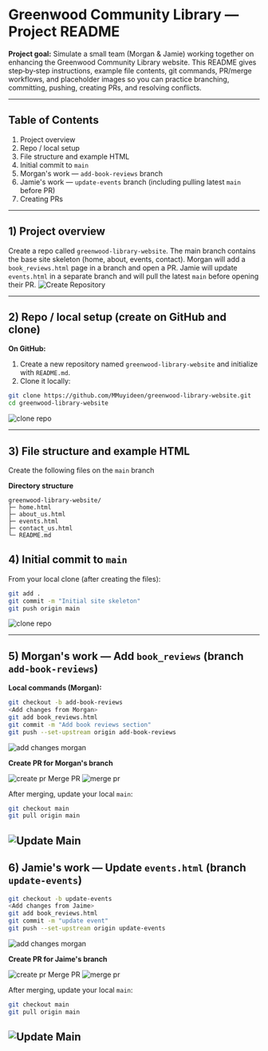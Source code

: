 # Greenwood Community Library — Project README

**Project goal:** Simulate a small team (Morgan & Jamie) working together on enhancing the Greenwood Community Library website. This README gives step‑by‑step instructions, example file contents, git commands, PR/merge workflows, and placeholder images so you can practice branching, committing, pushing, creating PRs, and resolving conflicts.

---

## Table of Contents

1. Project overview
2. Repo / local setup
3. File structure and example HTML
4. Initial commit to `main`
5. Morgan's work — `add-book-reviews` branch
6. Jamie's work — `update-events` branch (including pulling latest `main` before PR)
7. Creating PRs 

---

## 1) Project overview

Create a repo called `greenwood-library-website`. The main branch contains the base site skeleton (home, about, events, contact). Morgan will add a `book_reviews.html` page in a branch and open a PR. Jamie will update `events.html` in a separate branch and will pull the latest `main` before opening their PR.
![Create Repository](./images/01.create-repo.png)

---

## 2) Repo / local setup (create on GitHub and clone)

**On GitHub:**

1. Create a new repository named `greenwood-library-website` and initialize with `README.md`.
2. Clone it locally:

```bash
git clone https://github.com/MMuyideen/greenwood-library-website.git
cd greenwood-library-website
```
![clone repo](./images/02.clone-repo.png)


---

## 3) File structure and example HTML

Create the following files on the `main` branch 

**Directory structure**

```
greenwood-library-website/
├─ home.html
├─ about_us.html
├─ events.html
├─ contact_us.html
└─ README.md
```


## 4) Initial commit to `main`

From your local clone (after creating the files):

```bash
git add . 
git commit -m "Initial site skeleton"
git push origin main
```

![clone repo](./images/03.initial-commit.png)

---

## 5) Morgan's work — Add `book_reviews` (branch `add-book-reviews`)

**Local commands (Morgan):**

```bash
git checkout -b add-book-reviews 
<Add changes from Morgan>
git add book_reviews.html
git commit -m "Add book reviews section"
git push --set-upstream origin add-book-reviews
```
![add changes morgan](./images/04.add-changes-morgan.png)

**Create PR for Morgan's branch**

![create pr](./images/05.create-pr.png)
Merge PR
![merge pr](./images/06.merge-pr.png)

After merging, update your local `main`:

```bash
git checkout main
git pull origin main
```
![Update Main](./images/07.update-main.png)
---

## 6) Jamie's work — Update `events.html` (branch `update-events`)


```bash
git checkout -b update-events
<Add changes from Jaime>
git add book_reviews.html
git commit -m "update event"
git push --set-upstream origin update-events

```
![add changes morgan](./images/08.add-changes-jaime.png)

**Create PR for Jaime's branch**

![create pr](./images/08.create-pr.png)
Merge PR
![merge pr](./images/09.merge-pr.png)

After merging, update your local `main`:

```bash
git checkout main
git pull origin main
```
![Update Main](./images/07.update-main.png)
---



